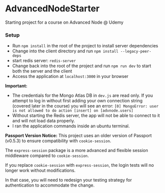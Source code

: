 # AdvancedNodeStarter

Starting project for a course on Advanced Node @ Udemy

### Setup

- Run `npm install` in the root of the project to install server dependencies
- Change into the client directory and run `npm install --legacy-peer-deps`
- start redis server: `redis-server`
- Change back into the root of the project and run `npm run dev` to start both the server and the client
- Access the application at `localhost:3000` in your browser

**Important:**
- The credentials for the Mongo Atlas DB in `dev.js` are read only. If you attempt to log in without first adding your own connection string (covered later in the course) you will see an error: `[0] MongoError: user is not allowed to do action [insert] on [advnode.users]`
- Without starting the Redis server, the app will not be able to connect to it and will not load data properly.
- I ran the application commands inside an ubuntu terminal.

**Passport Version Notice:**
This project uses an older version of Passport (v0.5.3) to ensure compatibility with `cookie-session`.

The `express-session` package is a more advanced and flexible session middleware compared to `cookie-session`.

If you replace `cookie-session` with `express-session`, the login tests will no longer work without modifications.

In that case, you will need to redesign your testing strategy for authentication to accommodate the change.












